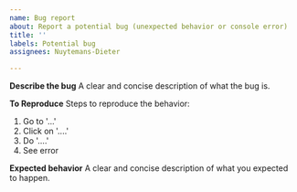 ```yaml
---
name: Bug report
about: Report a potential bug (unexpected behavior or console error)
title: ''
labels: Potential bug
assignees: Nuytemans-Dieter

---
```


**Describe the bug**
A clear and concise description of what the bug is.

**To Reproduce**
Steps to reproduce the behavior:
1. Go to '...'
2. Click on '....'
3. Do '....'
4. See error

**Expected behavior**
A clear and concise description of what you expected to happen.
